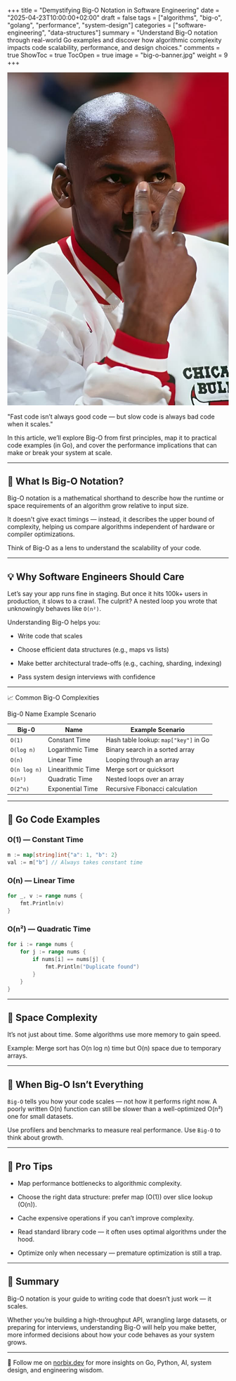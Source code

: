 +++
title = "Demystifying Big-O Notation in Software Engineering"
date = "2025-04-23T10:00:00+02:00"
draft = false
tags = ["algorithms", "big-o", "golang", "performance", "system-design"]
categories = ["software-engineering", "data-structures"]
summary = "Understand Big-O notation through real-world Go examples and discover how algorithmic complexity impacts code scalability, performance, and design choices."
comments = true
ShowToc = true
TocOpen = true
image = "big-o-banner.jpg"
weight = 9
+++

![banner](banner.jpg)

"Fast code isn’t always good code — but slow code is always bad code when it scales."

In this article, we’ll explore Big-O from first principles, map it to practical code examples (in Go), and cover the performance implications that can make or break your system at scale.

---

## 🚀 What Is Big-O Notation?

Big-O notation is a mathematical shorthand to describe how the runtime or space requirements of an algorithm grow relative to input size.

It doesn't give exact timings — instead, it describes the upper bound of complexity, helping us compare algorithms independent of hardware or compiler optimizations.

Think of Big-O as a lens to understand the scalability of your code.

---

## 💡 Why Software Engineers Should Care

Let’s say your app runs fine in staging. But once it hits 100k+ users in production, it slows to a crawl. The culprit? A nested loop you wrote that unknowingly behaves like `O(n²)`.

Understanding Big-O helps you:

- Write code that scales

- Choose efficient data structures (e.g., maps vs lists)

- Make better architectural trade-offs (e.g., caching, sharding, indexing)

- Pass system design interviews with confidence

---

📈 Common Big-O Complexities

Big-0 Name Example Scenario

| Big-0 | Name | Example Scenario |
|--------|------------------|--|
| `O(1)` | Constant Time | Hash table lookup: `map["key"]` in Go |
| `O(log n)` | Logarithmic Time | Binary search in a sorted array |
| `O(n)` | Linear Time | Looping through an array |
| `O(n log n)` | Linearithmic Time | Merge sort or quicksort |
| `O(n²)` | Quadratic Time | Nested loops over an array |
| `O(2^n)` | Exponential Time | Recursive Fibonacci calculation |

---

## 🧪 Go Code Examples

### O(1) — Constant Time

```go
m := map[string]int{"a": 1, "b": 2}
val := m["b"] // Always takes constant time
```

### O(n) — Linear Time

```go
for _, v := range nums {
    fmt.Println(v)
}
```

### O(n²) — Quadratic Time

```go
for i := range nums {
    for j := range nums {
        if nums[i] == nums[j] {
            fmt.Println("Duplicate found")
        }
    }
}
```

---

## 💾 Space Complexity

It’s not just about time. Some algorithms use more memory to gain speed.

Example: Merge sort has O(n log n) time but O(n) space due to temporary arrays.

---

## 🧠 When Big-O Isn’t Everything

`Big-O` tells you how your code scales — not how it performs right now. A poorly written O(n) function can still be slower than a well-optimized O(n²) one for small datasets.

Use profilers and benchmarks to measure real performance. Use `Big-O` to think about growth.

---

## 🔧 Pro Tips

- Map performance bottlenecks to algorithmic complexity.

- Choose the right data structure: prefer map (O(1)) over slice lookup (O(n)).

- Cache expensive operations if you can’t improve complexity.

- Read standard library code — it often uses optimal algorithms under the hood.

- Optimize only when necessary — premature optimization is still a trap.

---

## 🧭 Summary

Big-O notation is your guide to writing code that doesn’t just work — it scales.

Whether you’re building a high-throughput API, wrangling large datasets, or preparing for interviews, understanding Big-O will help you make better, more informed decisions about how your code behaves as your system grows.

---

🚀 Follow me on [norbix.dev](https://norbix.dev) for more insights on Go, Python, AI, system design, and engineering wisdom.
